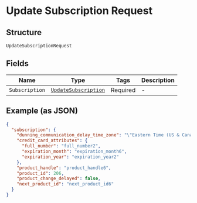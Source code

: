 
# Update Subscription Request

## Structure

`UpdateSubscriptionRequest`

## Fields

| Name | Type | Tags | Description |
|  --- | --- | --- | --- |
| `Subscription` | [`UpdateSubscription`](../../doc/models/update-subscription.md) | Required | - |

## Example (as JSON)

```json
{
  "subscription": {
    "dunning_communication_delay_time_zone": "\"Eastern Time (US & Canada)\"",
    "credit_card_attributes": {
      "full_number": "full_number2",
      "expiration_month": "expiration_month6",
      "expiration_year": "expiration_year2"
    },
    "product_handle": "product_handle6",
    "product_id": 206,
    "product_change_delayed": false,
    "next_product_id": "next_product_id6"
  }
}
```

